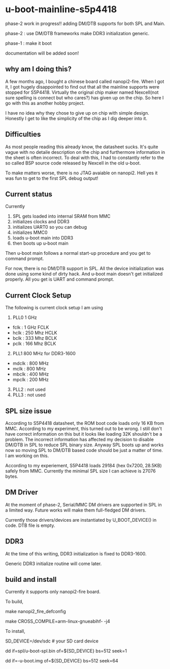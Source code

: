 # u-boot-mainline-s5p4418

phase-2 work in progress!!
adding DM/DTB supports for both SPL and Main.

phase-2 : use DM/DTB frameworks
          make DDR3 initialization generic.

phase-1 : make it boot

documentation will be added soon!

## why am I doing this?
A few months ago, I bought a chinese board called nanopi2-fire.
When I got it, I got hugely disappointed to find out that all the mainline supports
were stopped for S5P4418. Virtually the original chip maker named Nexcell(not sure spelling is connect but who cares?) 
has given up on the chip. So here I go with this as another hobby project.

I have no idea why they chose to give up on chip with simple design. Honestly I get to like the simplicity of the chip as I dig deeper into it.

## Difficulties
As most people reading this already know, the datasheet sucks. It's quite vague with no detaile description on the chip
and furthermore information in the sheet is often incorrect.
To deal with this, I had to constantly refer to the so called BSP source code released by Nexcell in the old u-boot.

To make matters worse, there is no JTAG avaiable on nanopi2. Hell yes it was fun to get to the first SPL debug output!

## Current status
Currently
1. SPL gets loaded into internal SRAM from MMC
2. initializes clocks and DDR3
3. initializes UART0 so you can debug
4. initializes MMC0
5. loads u-boot main into DDR3
6. then boots up u-boot main

Then u-boot main follows a normal start-up procedure and you get to command prompt.

For now, there is no DM/DTB support in SPL. All the device initialization was done using some kind of dirty hack.
And u-boot main doesn't get initialized properly. All you get is UART and command prompt.

## Current Clock Setup
The following is current clock setup I am using
1. PLL0   1 GHz
  * fclk   : 1 GHz FCLK
  * hclk   : 250 Mhz HCLK
  * bclk   : 333 Mhz BCLK
  * pclk   : 166 Mhz BCLK
2. PLL1   800 MHz for DDR3-1600
  * mdclk  : 800 MHz
  * mclk   : 800 MHz
  * mbclk  : 400 MHz
  * mpclk  : 200 MHz
3. PLL2   : not used
4. PLL3   : not used

## SPL size issue
According to S5P4418 datasheet, the ROM boot code loads only 16 KB from MMC. According to my experiment, this turned out to be wrong.
I still don't have correct information on this but it looks like loading 32K shouldn't be a problem.
The incorrect information has affected my decision to disable DM/DTB in SPL to reduce SPL binary size.
Anyway SPL boots up and works now so moving SPL to DM/DTB based code should be just a matter of time.
I am working on this.

According to my experiement, S5P4418 loads 29184 (hex 0x7200, 28.5KB) safely from MMC.
Currently the minimal SPL size I can achieve is 27076 bytes.


## DM Driver

At the moment of phase-2, Serial/MMC DM drivers are supported in SPL in a limited way.
Future works will make them full-fledged DM drivers.

Currently those drivers/devices are instantiated by U_BOOT_DEVICE() in code. DTB file is empty.

## DDR3
At the time of this writing, DDR3 initialization is fixed to DDR3-1600.

Generic DDR3 initialize routine will come later.

## build and install
Currently it supports only nanopi2-fire board.

To build,

make nanopi2_fire_defconfig

make CROSS_COMPILE=arm-linux-gnueabihf-  -j4

To install,

SD_DEVICE=/dev/sdc      # your SD card device

dd if=spl/u-boot-spl.bin of=${SD_DEVICE} bs=512 seek=1

dd if=-u-boot.img of=${SD_DEVICE} bs=512 seek=64
